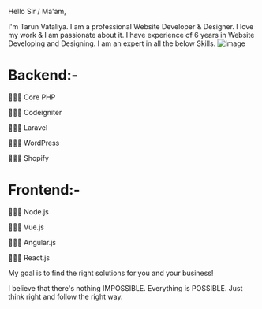 Hello Sir / Ma'am,


I'm Tarun Vataliya. I am a professional Website Developer & Designer. I love my work & I am passionate about it. I have experience of 6 years in Website Developing and Designing. I am an expert in all the below Skills.
![image](https://user-images.githubusercontent.com/84032894/167119275-7c29a7ee-2d78-4fd9-a35d-ef2a051957b0.png)


Backend:-
========
👨🏻‍💻 Core PHP

👨🏻‍💻 Codeigniter

👨🏻‍💻 Laravel

👨🏻‍💻 WordPress

👨🏻‍💻 Shopify


Frontend:-
========
👨🏻‍💻 Node.js

👨🏻‍💻 Vue.js

👨🏻‍💻 Angular.js

👨🏻‍💻 React.js



My goal is to find the right solutions for you and your business!


I believe that there's nothing IMPOSSIBLE. Everything is POSSIBLE. Just think right and follow the right way.
